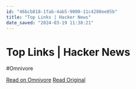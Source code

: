 ```yaml
---
id: "46bcb818-1fab-4ab5-9000-11c4280ee05b"
title: "Top Links | Hacker News"
date_saved: "2024-03-19 11:38:21"
---
```


# Top Links | Hacker News
#Omnivore

[Read on Omnivore](https://omnivore.app/me/top-links-hacker-news-18e568157b2)
[Read Original](https://news.ycombinator.com/best)

